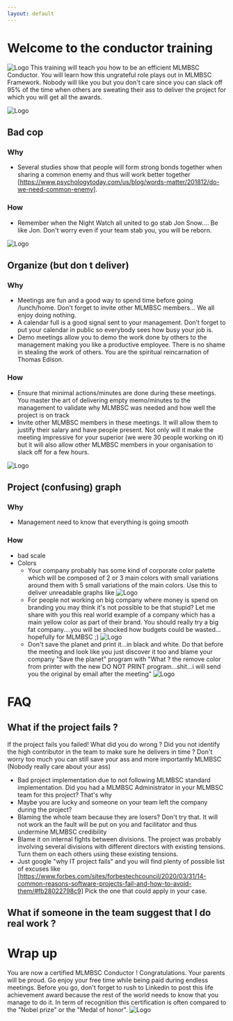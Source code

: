 ```yaml
---
layout: default
---
```

 
# Welcome to the conductor training
![Logo](/pictures/conductor.jpg)
This training will teach you how to be an efficient MLMBSC Conductor. You will learn how this ungrateful role plays out in MLMBSC Framework. Nobody will like you but you don't care since you can slack off 95% of the time when others are sweating their ass to deliver the project for which you will get all the awards. 
 
![Logo](/pictures/hate_focus.jpg)
## Bad cop
### Why 
* Several studies show that people will form strong bonds together when sharing a common enemy and thus will work better together [https://www.psychologytoday.com/us/blog/words-matter/201812/do-we-need-common-enemy].
### How
* Remember when the Night Watch all united to go stab Jon Snow…. Be like Jon. Don't worry even if your team stab you, you will be reborn.
 
![Logo](/pictures/goldberg.jpg)
## Organize (but don t deliver)
### Why
* Meetings are fun and a good way to spend time before going /lunch/home. Don't forget to invite other MLMBSC members... We all enjoy doing nothing.
* A calendar full is a good signal sent to your management. Don’t forget to put your calendar in public so everybody sees how busy your job is.
* Demo meetings allow you to demo the work done by others to the management making you like a productive employee. There is no shame in stealing the work of others. You are the spiritual reincarnation of Thomas Edison.
 
### How
* Ensure that minimal actions/minutes are done during these meetings. You master the art of delivering empty memo/minutes to the management to validate why MLMBSC was needed and how well the project is on track
* Invite other MLMBSC members in these meetings. It will allow them to justify their salary and have people present. Not only will it make the meeting impressive for your superior (we were 30 people working on it) but it will also allow other MLMBSC members in your organisation to slack off for a few hours.
 
![Logo](/pictures/goldberg.jpg)
## Project (confusing) graph
### Why
* Management need to know that everything is going smooth 
 
### How
* bad scale
* Colors
  * Your company probably has some kind of corporate color palette which will be composed of 2 or 3 main colors with small variations around them with 5 small variations of the main colors. Use this to deliver unreadable graphs like
![Logo](/pictures/graph_color_palet.png)
  * For people not working on big company where money is spend on branding you may think it's not possible to be that stupid? Let me share with you this real world example of a company which has a main yellow color as part of their brand. You should really try a big fat company....you will be shocked how budgets could be wasted... hopefully for MLMBSC ;)
![Logo](/pictures/real_bad_graph_color.png)
  * Don't save the planet and print it...in black and white. Do that before the meeting and look like you just discover it too and blame your company "Save the planet" program with "What ? the remove color from printer with the new DO NOT PRINT program...shit...i will send you the original by email after the meeting"
![Logo](/pictures/black_white_graph.png)
 
# FAQ
## What if the project fails ?
If the project fails you failed! What did you do wrong ? Did you not identify the high contributor in the team to make sure he delivers in time ?
Don't worry too much you can still save your ass and more importantly MLMBSC (Nobody really care about your ass)
* Bad project implementation due to not following MLMBSC standard implementation. Did you had a MLMBSC Administrator in your MLMBSC team for this project? That's why
* Maybe you are lucky and someone on your team left the company during the project?
* Blaming the whole team because they are losers? Don't try that. It will not work an the fault will be put on you and facilitator and thus undermine MLMBSC credibility
* Blame it on internal fights between divisions. The project was probably involving several divisions with different directors with existing tensions. Turn them on each others using these existing tensions.
* Just google "why IT project fails" and you will find plenty of possible list of excuses like [https://www.forbes.com/sites/forbestechcouncil/2020/03/31/14-common-reasons-software-projects-fail-and-how-to-avoid-them/#fb28022798c9] Pick the one that could apply in your case. 
## What if someone in the team suggest that I do real work ?
 
# Wrap up
You are now a certified MLMBSC Conductor ! Congratulations. Your parents will be proud.
Go enjoy your free time while being paid during endless meetings. 
Before you go, don't forget to rush to Linkedin to post this life achievement award because the rest of the world needs to know that you manage to do it. In term of recognition this certification is often compared to the "Nobel prize" or the "Medal of honor".
![Logo](/pictures/certifiacte_conductor.png)
